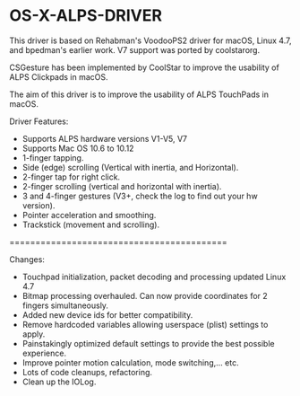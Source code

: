 # OS-X-ALPS-DRIVER

This driver is based on Rehabman's VoodooPS2 driver for macOS, Linux 4.7, and bpedman's earlier work. V7 support was ported by coolstarorg.

CSGesture has been implemented by CoolStar to improve the usability of ALPS Clickpads in macOS.

The aim of this driver is to improve the usability of ALPS TouchPads in macOS.

Driver Features:
- Supports ALPS hardware versions V1-V5, V7
- Supports Mac OS 10.6 to 10.12
- 1-finger tapping.
- Side (edge) scrolling (Vertical with inertia, and Horizontal).
- 2-finger tap for right click.
- 2-finger scrolling (vertical and horizontal with inertia).
- 3 and 4-finger gestures (V3+, check the log to find out your hw version).
- Pointer acceleration and smoothing.
- Trackstick (movement and scrolling).

==========================================
 
Changes:
- Touchpad initialization, packet decoding and processing updated Linux 4.7
- Bitmap processing overhauled. Can now provide coordinates for 2 fingers simultaneously.
- Added new device ids for better compatibility.
- Remove hardcoded variables allowing userspace (plist) settings to apply.
- Painstakingly optimized default settings to provide the best possible experience.
- Improve pointer motion calculation, mode switching,… etc.
- Lots of code cleanups, refactoring.
- Clean up the IOLog.

